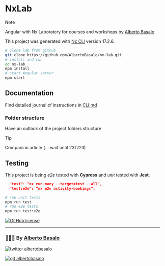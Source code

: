 # NxLab

> [!NOTE]
> Angular with Nx Laboratory for courses and workshops by [Alberto Basalo](https://albertobasalo.dev)

This project was generated with [Nx CLI](https://nx.dev) version 17.2.6.

```bash
# clone lab from github
git clone https://github.com/AlbertoBasalo/nx-lab.git
# install and run
cd nx-lab
npm install
# start Angular server
npm start
```

## Documentation

Find detailed journal of instructions in [CLI.md](./docs/CLI.md)

### Folder structure

Have an outlook of the project folders structure

<!-- ![Folders](./docs/screenshots/folders.png) -->

> [!TIP]
> Companion article (... wait until 231223)

## Testing

This project is being _e2e_ tested with **Cypress** and _unit_ tested with **Jest**.

```json
  "test": "nx run-many --target=test --all",
  "test:e2e": "nx e2e activity-bookings",
```

```bash
# run unit tests
npm run test
# run e2e tests
npm run test:e2e
```

[![GitHub license](https://img.shields.io/github/license/AlbertoBasalo/cy-lab?style=for-the-badge)](https://albertobasalo.dev)

---

<footer>
  <h3>🧑🏼‍💻 By <a href="https://albertobasalo.dev" target="blank">Alberto Basalo</a> </h3>
  <p>
    <a href="https://twitter.com/albertobasalo" target="blank">
      <img src="https://img.shields.io/twitter/follow/albertobasalo?logo=twitter&style=for-the-badge" alt="twitter albertobasalo" />
    </a>
  </p>
  <p>
    <a href="https://github.com/albertobasalo" target="blank">
      <img 
        src="https://img.shields.io/github/followers/albertobasalo?logo=github&label=profile albertobasalo&style=for-the-badge" alt="git albertobasalo" />
    </a>
  </p>
</footer>
